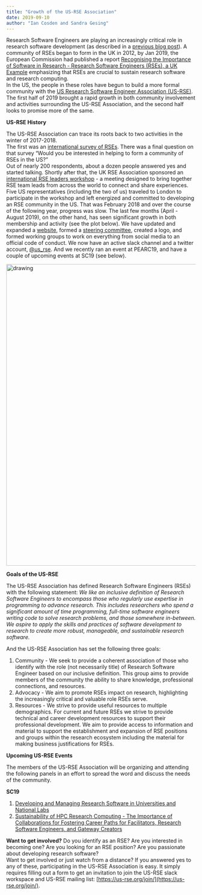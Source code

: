 ```yaml
---
title: "Growth of the US-RSE Association"
date: 2019-09-10
author: "Ian Cosden and Sandra Gesing"
---
```


Research Software Engineers are playing an increasingly critical role in research software development 
(as described in a [previous blog post](http://urssi.us/blog/2019/04/16/why-research-software-engineers/)). A community of 
RSEs began to form in the UK in 2012, by Jan 2019, the European Commission had published a report [Recognising the Importance of 
Software in Research - Research Software Engineers (RSEs), a UK 
Example](https://ec.europa.eu/info/sites/info/files/research_and_innovation/importance_of_software_in_research.pdf) 
emphasizing that RSEs are crucial to sustain research software and research computing.  
In the US, the people in these roles have begun to build a more formal community with the 
[US Research Software Engineer Association (US-RSE)](https://us-rse.org/).  
The first half of 2019 brought a rapid growth in both community involvement and activities 
surrounding the US-RSE Association, and the second half looks to promise more of the same. 

**US-RSE History**

The US-RSE Association can trace its roots back to two activities in the winter of 2017-2018.  
The first was an [international survey of RSEs](https://www.software.ac.uk/what-do-we-know-about-rses-results-our-international-surveys).
There was a final question on that survey “Would you be interested in helping to form a community of RSEs in the US?”  
Out of nearly 200 respondents, about a dozen people answered yes and started talking.  Shortly after that, the UK RSE Association 
sponsored an [international RSE leaders workshop](https://rse.ac.uk/rse-international-leaders-meeting/) - 
a meeting designed to bring together RSE team leads from across the world to connect and share experiences.  
Five US representatives (including the two of us) traveled to London to participate in the workshop and left energized and 
committed to developing an RSE community in the US.  That was February 2018 and over the course of the following year, progress was 
slow.  The last few months (April - August 2019), on the other hand, has seen significant growth in both membership and 
activity (see the plot below).  We have updated and expanded a [website](https://us-rse.org), 
formed a [steering committee](https://us-rse.org/steering-committee/), created a logo, and formed working groups to work on 
everything from social media to an official code of conduct.  We now have an active slack channel and a twitter account, 
[@us_rse](https://twitter.com/us_rse). And we recently ran an event at PEARC19, and have a couple of upcoming events at SC19 (see below).

<img src="https://raw.githubusercontent.com/si2-urssi/website/master/static/img/US-RSE-Membership-August2019.png" alt="drawing" width="800"/>

**Goals of the US-RSE**

The US-RSE Association has defined Research Software Engineers (RSEs) with the following statement: 
*We like an inclusive definition of Research Software Engineers to encompass those who regularly use expertise in programming to 
advance research. This includes researchers who spend a significant amount of time programming, full-time software engineers 
writing code to solve research problems, and those somewhere in-between. We aspire to apply the skills and practices of 
software development to research to create more robust, manageable, and sustainable research software.*

And the US-RSE Association has set the following three goals:
1. Community - We seek to provide a coherent association of those who identify with the role (not necessarily title) of Research Software Engineer based on our inclusive definition. This group aims to provide  members of the community the ability to share knowledge, professional connections, and resources.
2. Advocacy - We aim to promote RSEs impact on research, highlighting the increasingly critical and valuable role RSEs serve.
3. Resources - We strive to provide useful resources to multiple demographics. For current and future RSEs we strive to provide technical and career development resources to support their professional development. We aim to provide access to information and material to support the establishment and expansion of RSE positions and groups within the research ecosystem including the material for making business justifications for RSEs.

**Upcoming US-RSE Events**

The members of the US-RSE Association will be organizing and attending the following panels in an effort to spread the word and 
discuss the needs of the community.  

**SC19**
1. [Developing and Managing Research Software in Universities and National Labs](https://sc19.supercomputing.org/presentation/?id=pan108&sess=sess226)
2. [Sustainability of HPC Research Computing - The Importance of Collaborations for Fostering Career Paths for Facilitators, Research Software Engineers, and Gateway Creators](https://sc19.supercomputing.org/presentation/?id=pan109&sess=sess227)

**Want to get involved?**
Do you identify as an RSE?  Are you interested in becoming one? Are you looking for an RSE position?  Are you passionate about developing research software?  
Want to get involved or just watch from a distance?  If you answered yes to any of these, participating in the US-RSE Association 
is easy.  It simply requires filling out a form to get an invitation to join the US-RSE slack workspace and US-RSE mailing list: 
[https://us-rse.org/join/](https://us-rse.org/join/). 
